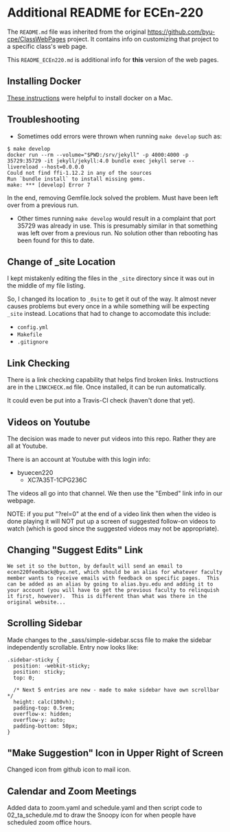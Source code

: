 # Additional README for ECEn-220
The `README.md` file was inherited from the original https://github.com/byu-cpe/ClassWebPages project.  It contains info on customizing that project to a specific class's web page.

This `README_ECEn220.md` is additional info for **this** version of the web pages.

## Installing Docker
[These instructions](https://runnable.com/docker/install-docker-on-macos) were helpful to install docker on a Mac.

## Troubleshooting
* Sometimes odd errors were thrown when running `make develop` such as:
```
$ make develop
docker run --rm --volume="$PWD:/srv/jekyll" -p 4000:4000 -p 35729:35729 -it jekyll/jekyll:4.0 bundle exec jekyll serve --livereload --host=0.0.0.0
Could not find ffi-1.12.2 in any of the sources
Run `bundle install` to install missing gems.
make: *** [develop] Error 7
```
In the end, removing Gemfile.lock solved the problem.  Must have been left over from a previous run.

* Other times running `make develop` would result in a complaint that port 35729 was already in use.  This is presumably similar in that something was left over from a previous run.  No solution other than rebooting has been found for this to date.

## Change of _site Location
I kept mistakenly editing the files in the `_site` directory since it was out in the middle of my file listing.  

So, I changed its location to `_0site` to get it out of the way.  It almost never causes problems but every once in a while something will be expecting `_site` instead.  Locations that had to change to accomodate this include:

* `config.yml`
* `Makefile`
* `.gitignore`

## Link Checking
There is a link checking capability that helps find broken links.  Instructions are in the `LINKCHECK.md` file.  Once installed, it can be run automatically.  

It could even be put into a Travis-CI check (haven't done that yet).

## Videos on Youtube
The decision was made to never put videos into this repo.  Rather they are all at Youtube.

There is an account at Youtube with this login info:
* byuecen220
    * XC7A35T-1CPG236C

The videos all go into that channel.  We then use the "Embed" link info in our webpage.  

NOTE: if you put "?rel=0" at the end of a video link then when the video is done playing it will NOT put up a screen of suggested follow-on videos to watch (which is good since the suggested videos may not be appropriate).

## Changing "Suggest Edits" Link
    We set it so the button, by default will send an email to ecen220feedback@byu.net, which should be an alias for whatever faculty member wants to receive emails with feedback on specific pages.  This can be added as an alias by going to alias.byu.edu and adding it to your account (you will have to get the previous faculty to relinquish it first, however).  This is different than what was there in the original website...

## Scrolling Sidebar
Made changes to the _sass/simple-sidebar.scss file to make the sidebar independently scrollable.  Entry now looks like:
```
.sidebar-sticky {
  position: -webkit-sticky;
  position: sticky;
  top: 0;

  /* Next 5 entries are new - made to make sidebar have own scrollbar */
  height: calc(100vh); 
  padding-top: 0.5rem; 
  overflow-x: hidden; 
  overflow-y: auto; 
  padding-bottom: 50px;
}
```
## "Make Suggestion" Icon in Upper Right of Screen
Changed icon from github icon to mail icon.

## Calendar and Zoom Meetings
Added data to zoom.yaml and schedule.yaml and then script code to 02_ta_schedule.md to draw the Snoopy icon for when people have scheduled zoom office hours.
